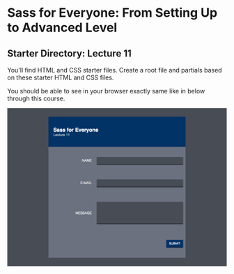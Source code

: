 # Sass for Everyone: From Setting Up to Advanced Level

## Starter Directory: Lecture 11

You'll find HTML and CSS starter files.
Create a root file and partials based on these starter HTML and CSS files.

You should be able to see in your browser exactly same like in below through this course.

![Sass for Everyone Section 5 Preview](/images/sass_sample_view.png)